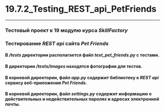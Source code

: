 # 19.7.2_Testing_REST_api_PetFriends
______
### Тестовый проект к 19 модулю курса ***SkillFactory***  
  
### Тестирование *REST api* сайта *Pet Friends*  
  
#### В */tests* директории располагается файл *test_pet_friends.py* с тестами.

#### В директории */tests/images* находятся фотографии для тестов.  
  
#### В корневой директории, файл *app.py* содержит библиотеку к *REST api* сервису веб-приложения *Pet Friends*.  

#### В корневой директории, файл *settings.py* содержит информацию о действительных и недействительных паролях и адресах электронной почты.  



